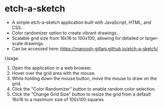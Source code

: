 # etch-a-sketch
* A simple etch-a-sketch application built with JavaScript, HTML, and CSS.
* Color randomizer option to create vibrant drawings.
* Scalable grid size from 16x16 to 100x100, allowing for detailed or larger-scale drawings.
* Can be accessed here: https://maroosh-gillani.github.io/etch-a-sketch/

Usage:

1. Open the application in a web browser.
2. Hover over the grid area with the mouse.
3. While holding down the mouse button, move the mouse to draw on the grid.
4. Click the "Color Randomizer" button to enable random color selection.
5. Click the "Change Grid Size" button to resize the grid from a default 16x16 to a maximum size of 100x100 squares
